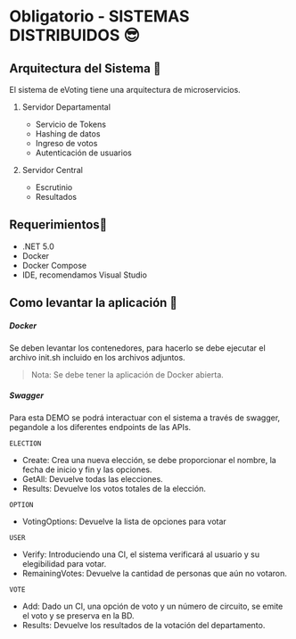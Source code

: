 # Obligatorio - SISTEMAS DISTRIBUIDOS 😎

## Arquitectura del Sistema 🦾

El sistema de eVoting tiene una arquitectura de microservicios. 

1. Servidor Departamental
    * Servicio de Tokens
    * Hashing de datos
    * Ingreso de votos
    * Autenticación de usuarios
    
2. Servidor Central
    * Escrutinio 
    * Resultados
## Requerimientos🛑

- .NET 5.0
- Docker
- Docker Compose
- IDE, recomendamos Visual Studio

## Como levantar la aplicación 💨

##### Docker
Se deben levantar los contenedores, para hacerlo se debe ejecutar el archivo init.sh incluido en los archivos adjuntos.  

> Nota: Se debe tener la aplicación de Docker abierta.

##### Swagger
Para esta DEMO se podrá interactuar con el sistema a través de swagger, pegandole a los diferentes endpoints de las APIs. 

``ELECTION``
* Create: Crea una nueva elección, se debe proporcionar el nombre, la fecha de inicio y fin y las opciones.
* GetAll: Devuelve todas las elecciones. 
* Results: Devuelve los votos totales de la elección. 

``OPTION``
* VotingOptions: Devuelve la lista de opciones para votar

``USER``
* Verify: Introduciendo una CI, el sistema verificará al usuario y su elegibilidad para votar.
* RemainingVotes: Devuelve la cantidad de personas que aún no votaron.

``VOTE``
* Add: Dado un CI, una opción de voto y un número de circuito, se emite el voto y se preserva en la BD.
* Results: Devuelve los resultados de la votación del departamento.
